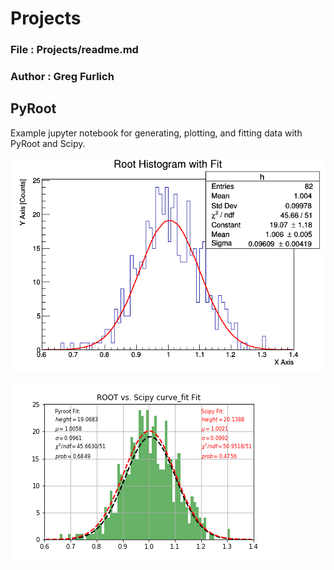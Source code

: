 # Projects

### File : Projects/readme.md
### Author : Greg Furlich

## PyRoot ##

Example jupyter notebook for generating, plotting, and fitting data with PyRoot and Scipy.

![Example PyRoot](https://github.com/gfurlich/Projects/blob/master/pyroot/root_fit.png)

![Example Fit](https://github.com/gfurlich/Projects/blob/master/pyroot/python_fit.png)
